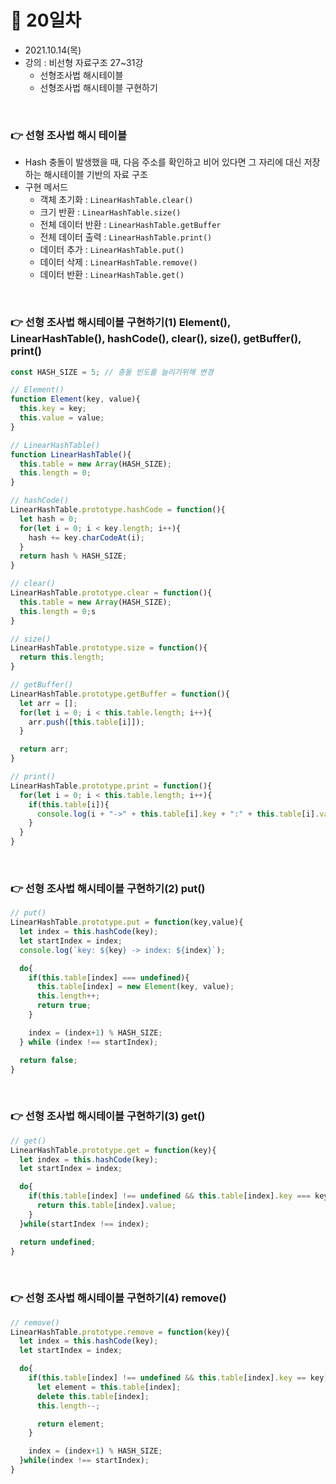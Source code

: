 # 📌 20일차 
- 2021.10.14(목)
- 강의 : 비선형 자료구조 27~31강
  - 선형조사법 해시테이블
  - 선형조사법 해시테이블 구현하기
  
<br>

### 👉 선형 조사법 해시 테이블 
- Hash 충돌이 발생했을 때, 다음 주소를 확인하고 비어 있다면 그 자리에 대신 저장하는 해시테이블 기반의 자료 구조
- 구현 메서드 
  - 객체 초기화 : `LinearHashTable.clear()`
  - 크기 반환 : `LinearHashTable.size()`
  - 전체 데이터 반환 : `LinearHashTable.getBuffer`
  - 전체 데이터 출력 : `LinearHashTable.print()`
  - 데이터 추가 : `LinearHashTable.put()`
  - 데이터 삭제 : `LinearHashTable.remove()`
  - 데이터 반환 : `LinearHashTable.get()`

<br> 



### 👉 선형 조사법 해시테이블 구현하기(1) Element(), LinearHashTable(), hashCode(), clear(), size(), getBuffer(), print()
```javascript
const HASH_SIZE = 5; // 충돌 빈도를 늘리기위해 변경

// Element()
function Element(key, value){
  this.key = key;
  this.value = value;
}

// LinearHashTable()
function LinearHashTable(){
  this.table = new Array(HASH_SIZE);
  this.length = 0;
}

// hashCode()
LinearHashTable.prototype.hashCode = function(){
  let hash = 0;
  for(let i = 0; i < key.length; i++){
    hash += key.charCodeAt(i);
  }
  return hash % HASH_SIZE;
}

// clear()
LinearHashTable.prototype.clear = function(){
  this.table = new Array(HASH_SIZE);
  this.length = 0;s
}

// size()
LinearHashTable.prototype.size = function(){
  return this.length;
}

// getBuffer()
LinearHashTable.prototype.getBuffer = function(){
  let arr = [];
  for(let i = 0; i < this.table.length; i++){
    arr.push([this.table[i]]);
  }

  return arr;
}

// print()
LinearHashTable.prototype.print = function(){
  for(let i = 0; i < this.table.length; i++){
    if(this.table[i]){
      console.log(i + "->" + this.table[i].key + ":" + this.table[i].value);
    }
  }
}


```

<br>



### 👉 선형 조사법 해시테이블 구현하기(2) put()
```javascript
// put()
LinearHashTable.prototype.put = function(key,value){
  let index = this.hashCode(key);
  let startIndex = index;
  console.log(`key: ${key} -> index: ${index}`);

  do{
    if(this.table[index] === undefined){
      this.table[index] = new Element(key, value);
      this.length++;
      return true;
    }

    index = (index+1) % HASH_SIZE;
  } while (index !== startIndex);

  return false;
}
```

<br>



### 👉 선형 조사법 해시테이블 구현하기(3) get()
```javascript
// get()
LinearHashTable.prototype.get = function(key){
  let index = this.hashCode(key);
  let startIndex = index;

  do{
    if(this.table[index] !== undefined && this.table[index].key === key){
      return this.table[index].value;
    }
  }while(startIndex !== index);

  return undefined;
}
```

<br>



### 👉 선형 조사법 해시테이블 구현하기(4) remove()
```javascript
// remove()
LinearHashTable.prototype.remove = function(key){
  let index = this.hashCode(key);
  let startIndex = index;

  do{
    if(this.table[index] !== undefined && this.table[index].key == key){
      let element = this.table[index];
      delete this.table[index];
      this.length--;

      return element;
    }

    index = (index+1) % HASH_SIZE;
  }while(index !== startIndex);
}
```

<br>

